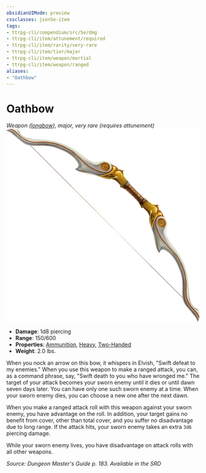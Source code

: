 ```yaml
---
obsidianUIMode: preview
cssclasses: json5e-item
tags:
- ttrpg-cli/compendium/src/5e/dmg
- ttrpg-cli/item/attunement/required
- ttrpg-cli/item/rarity/very-rare
- ttrpg-cli/item/tier/major
- ttrpg-cli/item/weapon/martial
- ttrpg-cli/item/weapon/ranged
aliases: 
- "Oathbow"
---
```

# Oathbow
*Weapon ([longbow](/CLI/items/longbow.md)), major, very rare (requires attunement)*  
![](/CLI/items/img/oathbow.webp#right)

- **Damage**: 1d8 piercing
- **Range**: 150/600
- **Properties**: [Ammunition](/CLI/item-properties.md#Ammunition), [Heavy](/CLI/item-properties.md#Heavy), [Two-Handed](/CLI/item-properties.md#Two-Handed)
- **Weight**: 2.0 lbs.

When you nock an arrow on this bow, it whispers in Elvish, "Swift defeat to my enemies." When you use this weapon to make a ranged attack, you can, as a command phrase, say, "Swift death to you who have wronged me." The target of your attack becomes your sworn enemy until it dies or until dawn seven days later. You can have only one such sworn enemy at a time. When your sworn enemy dies, you can choose a new one after the next dawn.

When you make a ranged attack roll with this weapon against your sworn enemy, you have advantage on the roll. In addition, your target gains no benefit from cover, other than total cover, and you suffer no disadvantage due to long range. If the attack hits, your sworn enemy takes an extra `3d6` piercing damage.

While your sworn enemy lives, you have disadvantage on attack rolls with all other weapons.

*Source: Dungeon Master's Guide p. 183. Available in the <span title='Systems Reference Document (5.1)'>SRD</span>*